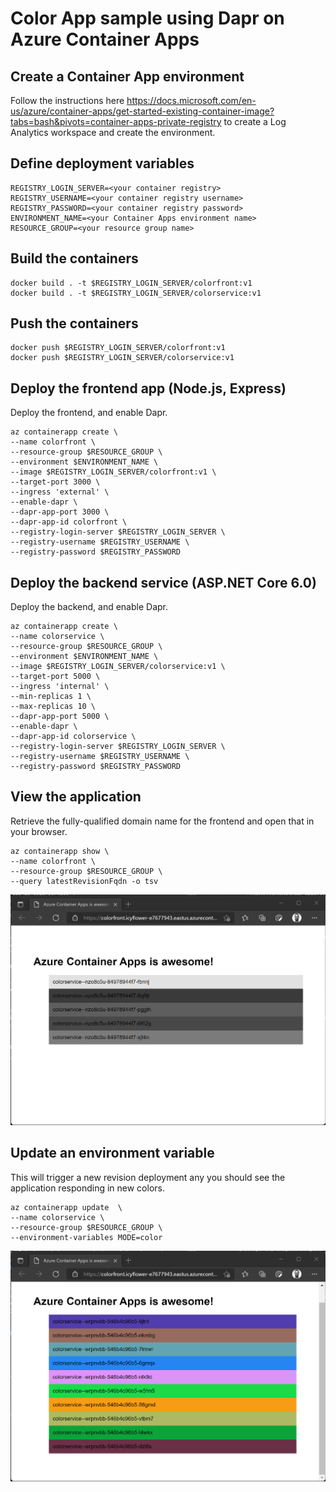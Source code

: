 # Color App sample using Dapr on Azure Container Apps

## Create a Container App environment
Follow the instructions here <https://docs.microsoft.com/en-us/azure/container-apps/get-started-existing-container-image?tabs=bash&pivots=container-apps-private-registry> to create a Log Analytics workspace and create the environment.
## Define deployment variables
```
REGISTRY_LOGIN_SERVER=<your container registry>
REGISTRY_USERNAME=<your container registry username>
REGISTRY_PASSWORD=<your container registry password>
ENVIRONMENT_NAME=<your Container Apps environment name>
RESOURCE_GROUP=<your resource group name>
```

## Build the containers
```
docker build . -t $REGISTRY_LOGIN_SERVER/colorfront:v1
docker build . -t $REGISTRY_LOGIN_SERVER/colorservice:v1
```

## Push the containers
```
docker push $REGISTRY_LOGIN_SERVER/colorfront:v1     
docker push $REGISTRY_LOGIN_SERVER/colorservice:v1    
```

## Deploy the frontend app (Node.js, Express)
Deploy the frontend, and enable Dapr.
```
az containerapp create \
--name colorfront \
--resource-group $RESOURCE_GROUP \
--environment $ENVIRONMENT_NAME \
--image $REGISTRY_LOGIN_SERVER/colorfront:v1 \
--target-port 3000 \
--ingress 'external' \
--enable-dapr \
--dapr-app-port 3000 \
--dapr-app-id colorfront \
--registry-login-server $REGISTRY_LOGIN_SERVER \
--registry-username $REGISTRY_USERNAME \
--registry-password $REGISTRY_PASSWORD
```

## Deploy the backend service (ASP.NET Core 6.0)
Deploy the backend, and enable Dapr.

```
az containerapp create \
--name colorservice \
--resource-group $RESOURCE_GROUP \
--environment $ENVIRONMENT_NAME \
--image $REGISTRY_LOGIN_SERVER/colorservice:v1 \
--target-port 5000 \
--ingress 'internal' \
--min-replicas 1 \
--max-replicas 10 \
--dapr-app-port 5000 \
--enable-dapr \
--dapr-app-id colorservice \
--registry-login-server $REGISTRY_LOGIN_SERVER \
--registry-username $REGISTRY_USERNAME \
--registry-password $REGISTRY_PASSWORD
```

## View the application
Retrieve the fully-qualified domain name for the frontend and open that in your browser.
```
az containerapp show \
--name colorfront \
--resource-group $RESOURCE_GROUP \
--query latestRevisionFqdn -o tsv
```

![Screenshot of the running in gray](screenshot-gray.png)

## Update an environment variable 
This will trigger a new revision deployment any you should see the application responding in new colors.

```
az containerapp update  \
--name colorservice \
--resource-group $RESOURCE_GROUP \
--environment-variables MODE=color
```

![Screenshot of the running in color](screenshot.png)